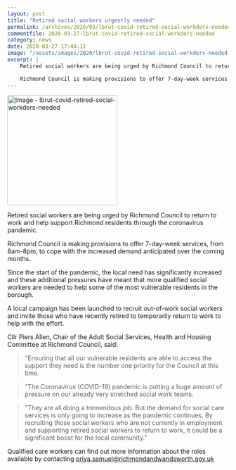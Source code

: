 ```yaml
---
layout: post
title: "Retired social workers urgently needed"
permalink: /archives/2020/03/lbrut-covid-retired-social-workders-needed.html
commentfile: 2020-03-27-lbrut-covid-retired-social-workders-needed
category: news
date: 2020-03-27 17:44:11
image: "/assets/images/2020/lbrut-covid-retired-social-workders-needed.jpg"
excerpt: |
    Retired social workers are being urged by Richmond Council to return to work and help support Richmond residents through the coronavirus pandemic.

    Richmond Council is making provisions to offer 7-day-week services, from 8am-8pm, to cope with the increased demand anticipated over the coming months.
---
```

<a href="/assets/images/2020/lbrut-covid-retired-social-workders-needed.jpg" title="Click for
a larger image"><img src="/assets/images/2020/lbrut-covid-retired-social-workders-needed-thumb.jpg" width="250" alt="Image - lbrut-covid-retired-social-workders-needed"  class="photo right"/></a>

Retired social workers are being urged by Richmond Council to return to work and help support Richmond residents through the coronavirus pandemic.

Richmond Council is making provisions to offer 7-day-week services, from 8am-8pm, to cope with the increased demand anticipated over the coming months.

Since the start of the pandemic, the local need has significantly increased and these additional pressures have meant that more qualified social workers are needed to help some of the most vulnerable residents in the borough.

A local campaign has been launched to recruit out-of-work social workers and invite those who have recently retired to temporarily return to work to help with the effort.

Cllr Piers Allen, Chair of the Adult Social Services, Health and Housing Committee at Richmond Council, said:

> "Ensuring that all our vulnerable residents are able to access the support they need is the number one priority for the Council at this time.

> "The Coronavirus (COVID-19) pandemic is putting a huge amount of pressure on our already very stretched social work teams.

> "They are all doing a tremendous job. But the demand for social care services is only going to increase as the pandemic continues. By recruiting those social workers who are not currently in employment and supporting retired social workers to return to work, it could be a significant boost for the local community."

Qualified care workers can find out more information about the roles available by contacting  [priya.samuel@richmondandwandsworth.gov.uk](mailto:priya.samuel@richmondandwandsworth.gov.uk)
